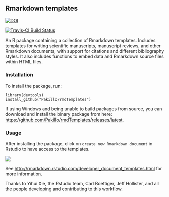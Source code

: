 ## Rmarkdown templates

[![DOI](https://zenodo.org/badge/doi/10.5281/zenodo.51346.svg)](http://dx.doi.org/10.5281/zenodo.51346)

[![Travis-CI Build Status](https://travis-ci.org/Pakillo/rmdTemplates.svg?branch=master)](https://travis-ci.org/Pakillo/rmdTemplates)


An R package containing a collection of Rmarkdown templates. Includes templates for writing scientific manuscripts, manuscript reviews, and other Rmarkdown documents, with support for citations and different bibliography styles. It also includes functions to embed data and Rmarkdown source files within HTML files. 


### Installation

To install the package, run:

```{r}
library(devtools)
install_github("Pakillo/rmdTemplates")
```

If using Windows and being unable to build packages from source, you can download and install the binary package from here: https://github.com/Pakillo/rmdTemplates/releases/latest.


### Usage

After installing the package, click on `create new Rmarkdown document` in Rstudio
to have access to the templates. 

![](http://rmarkdown.rstudio.com/images/new_r_markdown.png)

See http://rmarkdown.rstudio.com/developer_document_templates.html for 
more information.


Thanks to Yihui Xie, the Rstudio team, Carl Boettiger, Jeff Hollister, and all the people developing and contributing to this workflow.

